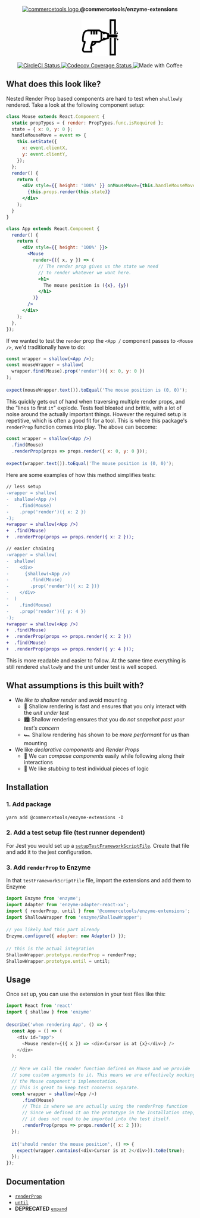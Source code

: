 <p align="center">
  <a href="https://commercetools.com/">
    <img alt="commercetools logo" src="http://cdn.rawgit.com/commercetools/press-kit/master/PNG/72DPI/CT%20logo%20chrom%20black%20horizontal%20RGB%2072dpi.png">
  </a>
  <b>@commercetools/enzyme-extensions</b><br /><br />

  <img height="100" alt="Logo" src="https://raw.githubusercontent.com/commercetools/enzyme-extensions/master/logo.jpeg" />
</p>

<p align="center">
  <a href="https://circleci.com/gh/commercetools/enzyme-extensions">
    <img alt="CircleCI Status" src="https://circleci.com/gh/commercetools/enzyme-extensions.svg?style=shield&circle-token=e58fc71dcfcab717a3ab1e529da76ab127d33a5e">
  </a>
  <a href="https://codecov.io/gh/commercetools/enzyme-extensions">
    <img alt="Codecov Coverage Status" src="https://img.shields.io/codecov/c/github/commercetools/enzyme-extensions.svg?style=flat-square">
  </a>
  <img alt="Made with Coffee" src="https://img.shields.io/badge/made%20with-%E2%98%95%EF%B8%8F%20coffee-yellow.svg">
</p>

## What does this look like?

Nested Render Prop based components are hard to test when `shallow`ly rendered. Take a look at the following component setup:

```jsx
class Mouse extends React.Component {
  static propTypes = { render: PropTypes.func.isRequired };
  state = { x: 0, y: 0 };
  handleMouseMove = event => {
    this.setState({
      x: event.clientX,
      y: event.clientY,
    });
  };
  render() {
    return (
      <div style={{ height: '100%' }} onMouseMove={this.handleMouseMove}>
        {this.props.render(this.state)}
      </div>
    );
  }
}
```

```jsx
class App extends React.Component {
  render() {
    return (
      <div style={{ height: '100%' }}>
        <Mouse
          render={({ x, y }) => (
            // The render prop gives us the state we need
            // to render whatever we want here.
            <h1>
              The mouse position is ({x}, {y})
            </h1>
          )}
        />
      </div>
    );
  },
});
```

If we wanted to test the `render` prop the `<App /` component passes to `<Mouse />`, we'd traditionally have to do:

```jsx
const wrapper = shallow(<App />);
const mouseWrapper = shallow(
  wrapper.find(Mouse).prop('render')({ x: 0, y: 0 })
);

expect(mouseWrapper.text()).toEqual('The mouse position is (0, 0)');
```

This quickly gets out of hand when traversing multiple render props, and the "lines to first `it`" explode. Tests feel bloated and brittle, with a lot of noise around the actually important things. However the required setup is repetitive, which is often a good fit for a tool. This is where this package's `renderProp` function comes into play. The above can become:

```jsx
const wrapper = shallow(<App />)
  .find(Mouse)
  .renderProp(props => props.render({ x: 0, y: 0 }));

expect(wrapper.text()).toEqual('The mouse position is (0, 0)');
```

Here are some examples of how this method simplifies tests:

```diff
// less setup
-wrapper = shallow(
-  shallow(<App />)
-    .find(Mouse)
-    .prop('render')({ x: 2 })
-);
+wrapper = shallow(<App />)
+  .find(Mouse)
+  .renderProp(props => props.render({ x: 2 }));
```

```diff
// easier chaining
-wrapper = shallow(
-  shallow(
-    <div>
-      {shallow(<App />)
-        .find(Mouse)
-        .prop('render')({ x: 2 })}
-    </div>
-  )
-    .find(Mouse)
-    .prop('render')({ y: 4 })
-);
+wrapper = shallow(<App />)
+  .find(Mouse)
+  .renderProp(props => props.render({ x: 2 }))
+  .find(Mouse)
+  .renderProp(props => props.render({ y: 4 }));
```

This is more readable and easier to follow. At the same time everything is still rendered `shallow`ly and the unit under test is well scoped.

## What assumptions is this built with?

* We _like to shallow render_ and avoid mounting
  * 🤺 Shallow rendering is fast and ensures that you only interact with the _unit under test_
  * 🏙 Shallow rendering ensures that you do _not snapshot past your test's concern_
  * 🏎 Shallow rendering has shown to be _more performant_ for us than mounting
* We like _declarative components_ and _Render Props_
  * 🧠 We can _compose components_ easily while following along their interactions
  * 🔪 We like _stubbing_ to test individual pieces of logic

## Installation

### 1. Add package

`yarn add @commercetools/enzyme-extensions -D`

### 2. Add a test setup file (test runner dependent)

For Jest you would set up a [`setupTestFrameworkScriptFile`](https://facebook.github.io/jest/docs/configuration.html#setuptestframeworkscriptfile-string).
Create that file and add it to the jest configuration.

### 3. Add `renderProp` to Enzyme

In that `testFrameworkScriptFile` file, import the extensions and add them to Enzyme

```js
import Enzyme from 'enzyme';
import Adapter from 'enzyme-adapter-react-xx';
import { renderProp, until } from '@commercetools/enzyme-extensions';
import ShallowWrapper from 'enzyme/ShallowWrapper';

// you likely had this part already
Enzyme.configure({ adapter: new Adapter() });

// this is the actual integration
ShallowWrapper.prototype.renderProp = renderProp;
ShallowWrapper.prototype.until = until;
```

## Usage

Once set up, you can use the extension in your test files like this:

```js
import React from 'react'
import { shallow } from 'enzyme'

describe('when rendering App', () => {
  const App = () => (
    <div id="app">
      <Mouse render={({ x }) => <div>Cursor is at {x}</div>} />
    </div>
  );

  // Here we call the render function defined on Mouse and we provide
  // some custom arguments to it. This means we are effectively mocking
  // the Mouse component's implementation.
  // This is great to keep test concerns separate.
  const wrapper = shallow(<App />)
      .find(Mouse)
      // This is where we are actually using the renderProp function
      // Since we defined it on the prototype in the Installation step,
      // it does not need to be imported into the test itself.
      .renderProp(props => props.render({ x: 2 }));
  });

  it('should render the mouse position', () => {
    expect(wrapper.contains(<div>Cursor is at 2</div>)).toBe(true);
  });
});
```

## Documentation

* [`renderProp`](docs/render-prop.md)
* [`until`](docs/until.md)
* **DEPRECATED** [`expand`](docs/expand.md)
